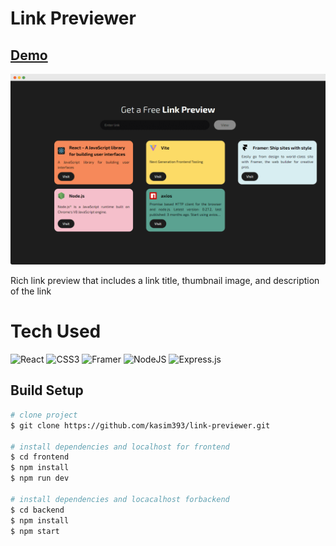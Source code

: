# Link Previewer

## [Demo](https://link-preview-challenge.herokuapp.com/)

<div align="center">
       <img src="https://raw.githubusercontent.com/kasim393/assets/main/link-previewer/ss1.png">
</div>

Rich link preview that includes a link title, thumbnail image, and description of the link

# Tech Used

![React](https://img.shields.io/badge/react-%2320232a.svg?style=for-the-badge&logo=react&logoColor=%2361DAFB)
![CSS3](https://img.shields.io/badge/css3-%231572B6.svg?style=for-the-badge&logo=css3&logoColor=white)
![Framer](https://img.shields.io/badge/Framer-black?style=for-the-badge&logo=framer&logoColor=blue)
![NodeJS](https://img.shields.io/badge/node.js-6DA55F?style=for-the-badge&logo=node.js&logoColor=white)
![Express.js](https://img.shields.io/badge/express.js-%23404d59.svg?style=for-the-badge&logo=express&logoColor=%2361DAFB)

## Build Setup

```bash
# clone project
$ git clone https://github.com/kasim393/link-previewer.git

# install dependencies and localhost for frontend
$ cd frontend
$ npm install
$ npm run dev

# install dependencies and locacalhost forbackend
$ cd backend
$ npm install
$ npm start
```
